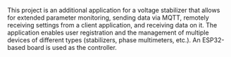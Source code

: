 
This project is an additional application for a voltage stabilizer that allows for extended parameter monitoring, sending data via MQTT,
remotely receiving settings from a client application, and receiving data on it. 
The application enables user registration and the management of multiple devices of different types (stabilizers, phase multimeters, etc.). 
An ESP32-based board is used as the controller.

